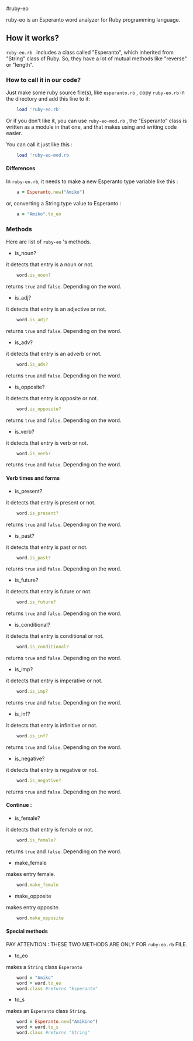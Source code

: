 #ruby-eo

ruby-eo is an Esperanto word analyzer for Ruby programming language.

## How it works?

```ruby-eo.rb ``` includes a class called "Esperanto", which inherited from "String" class of Ruby. So, they have a lot of mutual methods like "reverse" or "length". 

### How to call it in our code?

Just make some ruby source file(s), like ```esperanto.rb``` , copy ```ruby-eo.rb``` in the directory and add this line to it:

```ruby
 	load 'ruby-eo.rb'
```

Or if you don't like it, you can use ```ruby-eo-mod.rb``` , the "Esperanto" class is written as a module in that one, and that makes using and writing code easier.

You can call it just like this :

```ruby
	load 'ruby-eo-mod.rb
```

#### Differences

In ``` ruby-eo.rb ```, it needs to make a new Esperanto type variable like this :

```ruby
	a = Esperanto.new("Amiko")
```

or, converting a String type value to Esperanto :

```ruby
	a = "Amiko".to_eo
```

### Methods

Here are list of ```ruby-eo``` 's methods.

* is_noun?

it detects that entry is a noun or not.

```ruby
	word.is_noun?
```

returns ```true``` and ``` false ```. Depending on the word.

* is_adj?

it detects that entry is an adjective or not.

```ruby
	word.is_adj?
```

returns ```true``` and ``` false ```. Depending on the word.

* is_adv?

it detects that entry is an adverb or not.

```ruby
	word.is_adv?
```

returns ```true``` and ``` false ```. Depending on the word.

* is_opposite?

it detects that entry is opposite or not.

```ruby
	word.is_opposite?
```

returns ```true``` and ``` false ```. Depending on the word.

* is_verb?

it detects that entry is verb or not.

```ruby
	word.is_verb?
```

returns ```true``` and ``` false ```. Depending on the word.

#### Verb times and forms

* is_present?

it detects that entry is present or not.

```ruby
	word.is_present?
```

returns ```true``` and ``` false ```. Depending on the word.

* is_past?

it detects that entry is past or not.

```ruby
	word.is_past?
```

returns ```true``` and ``` false ```. Depending on the word.

* is_future?

it detects that entry is future or not.

```ruby
	word.is_future?
```

returns ```true``` and ``` false ```. Depending on the word.

* is_conditional?

it detects that entry is conditional or not.

```ruby
	word.is_conditional?
```

returns ```true``` and ``` false ```. Depending on the word.

* is_imp?

it detects that entry is imperative or not.

```ruby
	word.is_imp?
```

returns ```true``` and ``` false ```. Depending on the word.

* is_inf?

it detects that entry is infinitive or not.

```ruby
	word.is_inf?
```

returns ```true``` and ``` false ```. Depending on the word.

* is_negative?

it detects that entry is negative or not.

```ruby
	word.is_negative?
```

returns ```true``` and ``` false ```. Depending on the word.

#### Continue :

* is_female?

it detects that entry is female or not.

```ruby
	word.is_female?
```

returns ```true``` and ``` false ```. Depending on the word.

* make_female

makes entry female.

```ruby
	word.make_female
```

* make_opposite 

makes entry opposite.

```ruby
	word.make_opposite
```

#### Special methods

PAY ATTENTION : THESE TWO METHODS ARE ONLY FOR ``` ruby-eo.rb ``` FILE. 

* to_eo

makes a ```String``` class ```Esperanto```

```ruby
	word = "Amiko"
	word = word.to_eo
	word.class #returns "Esperanto"
```

* to_s

makes an ```Esperanto``` class ```String```.

```ruby
	word = Esperanto.new("Amikino")
	word = word.to_s
	word.class #returns "String"
```